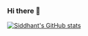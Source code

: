 ### Hi there 👋

[![Siddhant's GitHub stats](https://github-readme-stats.vercel.app/api?username=siddhantchimankar)](https://github.com/siddhantchimankar/github-readme-stats)

<!--
**siddhantchimankar/siddhantchimankar** is a ✨ _special_ ✨ repository because its `README.md` (this file) appears on your GitHub profile.

Here are some ideas to get you started:

- 🔭 I’m currently working on ...
- 🌱 I’m currently learning ...
- 👯 I’m looking to collaborate on ...
- 🤔 I’m looking for help with ...
- 💬 Ask me about ...
- 📫 How to reach me: ...
- 😄 Pronouns: ...
- ⚡ Fun fact: ...
-->
